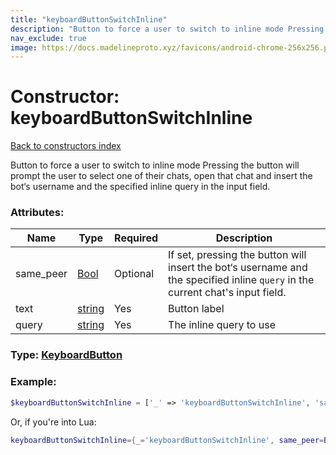 ```yaml
---
title: "keyboardButtonSwitchInline"
description: "Button to force a user to switch to inline mode Pressing the button will prompt the user to select one of their chats, open that chat and insert the bot‘s username and the specified inline query in the input field."
nav_exclude: true
image: https://docs.madelineproto.xyz/favicons/android-chrome-256x256.png
---
```

# Constructor: keyboardButtonSwitchInline  
[Back to constructors index](index.md)



Button to force a user to switch to inline mode Pressing the button will prompt the user to select one of their chats, open that chat and insert the bot‘s username and the specified inline query in the input field.

### Attributes:

| Name     |    Type       | Required | Description |
|----------|---------------|----------|-------------|
|same\_peer|[Bool](../types/Bool.md) | Optional|If set, pressing the button will insert the bot‘s username and the specified inline `query` in the current chat's input field.|
|text|[string](../types/string.md) | Yes|Button label|
|query|[string](../types/string.md) | Yes|The inline query to use|



### Type: [KeyboardButton](../types/KeyboardButton.md)


### Example:

```php
$keyboardButtonSwitchInline = ['_' => 'keyboardButtonSwitchInline', 'same_peer' => Bool, 'text' => 'string', 'query' => 'string'];
```  


Or, if you're into Lua:

```lua
keyboardButtonSwitchInline={_='keyboardButtonSwitchInline', same_peer=Bool, text='string', query='string'}

```


